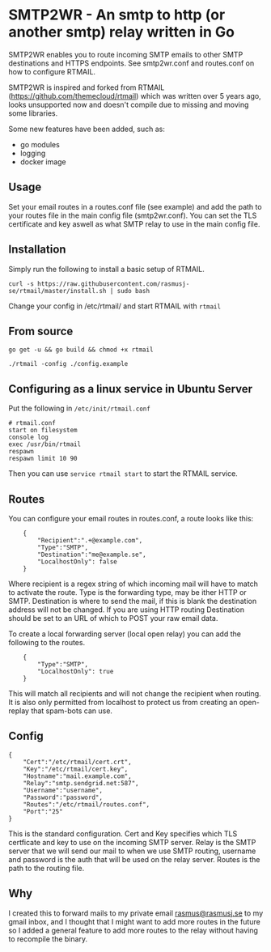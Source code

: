 # SMTP2WR - An smtp to http (or another smtp) relay written in Go

SMTP2WR enables you to route incoming SMTP emails to other SMTP destinations and HTTPS endpoints.
See smtp2wr.conf and routes.conf on how to configure RTMAIL.

SMTP2WR is inspired and forked from RTMAIL (https://github.com/themecloud/rtmail) which was written over 5 years ago, looks unsupported now and doesn't compile due to missing and moving some libraries.

Some new features have been added, such as:
 - go modules
 - logging
 - docker image

## Usage

Set your email routes in a routes.conf file (see example) and add the path to your routes file in the main config file (smtp2wr.conf).
You can set the TLS certificate and key aswell as what SMTP relay to use in the main config file. 

## Installation

Simply run the following to install a basic setup of RTMAIL.

`curl -s https://raw.githubusercontent.com/rasmusj-se/rtmail/master/install.sh | sudo bash`

Change your config in /etc/rtmail/ and start RTMAIL with `rtmail`

## From source

`go get -u && go build && chmod +x rtmail`

`./rtmail -config ./config.example`

## Configuring as a linux service in Ubuntu Server

Put the following in `/etc/init/rtmail.conf`

```
# rtmail.conf
start on filesystem
console log
exec /usr/bin/rtmail
respawn
respawn limit 10 90
```

Then you can use `service rtmail start` to start the RTMAIL service.

## Routes

You can configure your email routes in routes.conf, a route looks like this:
```
    {
        "Recipient":".+@example.com",
        "Type":"SMTP",
        "Destination":"me@example.se",
        "LocalhostOnly": false
    }
```
Where recipient is a regex string of which incoming mail will have to match to activate the route. Type is the forwarding type, may be ither HTTP or SMTP. Destination is where to send the mail, if this is blank the destination address will not be changed. If you are using HTTP routing Destination should be set to an URL of which to POST your raw email data.

To create a local forwarding server (local open relay) you can add the following to the routes.
```
    {
        "Type":"SMTP",
        "LocalhostOnly": true
    }
```
This will match all recipients and will not change the recipient when routing. It is also only permitted from localhost to protect us from creating an open-replay that spam-bots can use.

## Config

```
{
    "Cert":"/etc/rtmail/cert.crt",
    "Key":"/etc/rtmail/cert.key",
    "Hostname":"mail.example.com",
    "Relay":"smtp.sendgrid.net:587",
    "Username":"username",
    "Password":"password",
    "Routes":"/etc/rtmail/routes.conf",
    "Port":"25"
}
```
This is the standard configuration. Cert and Key specifies which TLS certficate and key to use on the incoming SMTP server. Relay is the SMTP server that we will send our mail to when we use SMTP routing, username and password is the auth that will be used on the relay server. Routes is the path to the routing file.

## Why

I created this to forward mails to my private email rasmus@rasmusj.se to my gmail inbox, and I thought that I might want to add more routes in the future so I added a general feature to add more routes to the relay without having to recompile the binary. 
